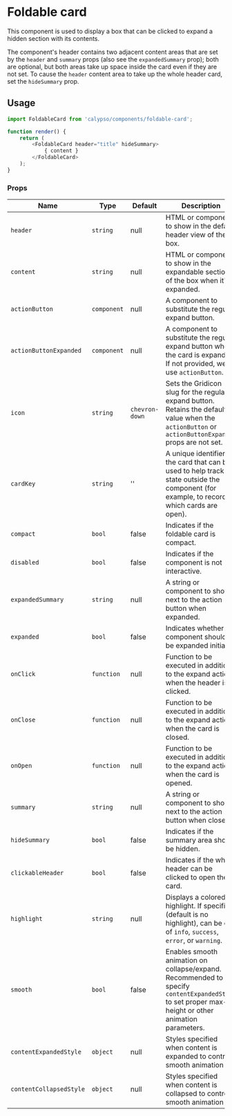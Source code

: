 # Foldable card

This component is used to display a box that can be clicked to expand a hidden section with its contents.

The component's header contains two adjacent content areas that are set by the `header` and `summary` props (also see the `expandedSummary` prop); both are optional, but both areas take up space inside the card even if they are not set. To cause the `header` content area to take up the whole header card, set the `hideSummary` prop.

## Usage

```js
import FoldableCard from 'calypso/components/foldable-card';

function render() {
	return (
		<FoldableCard header="title" hideSummary>
			{ content }
		</FoldableCard>
	);
}
```

### Props

| Name                   | Type        | Default        | Description                                                                                                                                          |
| ---------------------- | ----------- | -------------- | ---------------------------------------------------------------------------------------------------------------------------------------------------- |
| `header`               | `string`    | null           | HTML or component to show in the default header view of the box.                                                                                     |
| `content`              | `string`    | null           | HTML or component to show in the expandable section of the box when it's expanded.                                                                   |
| `actionButton`         | `component` | null           | A component to substitute the regular expand button.                                                                                                 |
| `actionButtonExpanded` | `component` | null           | A component to substitute the regular expand button when the card is expanded. If not provided, we use `actionButton`.                               |
| `icon`                 | `string`    | `chevron-down` | Sets the Gridicon slug for the regular expand button. Retains the default value when the `actionButton` or `actionButtonExpanded` props are not set. |
| `cardKey`              | `string`    | ''             | A unique identifier for the card that can be used to help track its state outside the component (for example, to record which cards are open).       |
| `compact`              | `bool`      | false          | Indicates if the foldable card is compact.                                                                                                           |
| `disabled`             | `bool`      | false          | Indicates if the component is not interactive.                                                                                                       |
| `expandedSummary`      | `string`    | null           | A string or component to show next to the action button when expanded.                                                                               |
| `expanded`             | `bool`      | false          | Indicates whether the component should be expanded initially.                                                                                        |
| `onClick`              | `function`  | null           | Function to be executed in addition to the expand action when the header is clicked.                                                                 |
| `onClose`              | `function`  | null           | Function to be executed in addition to the expand action when the card is closed.                                                                    |
| `onOpen`               | `function`  | null           | Function to be executed in addition to the expand action when the card is opened.                                                                    |
| `summary`              | `string`    | null           | A string or component to show next to the action button when closed.                                                                                 |
| `hideSummary`          | `bool`      | false          | Indicates if the summary area should be hidden.                                                                                                      |
| `clickableHeader`      | `bool`      | false          | Indicates if the whole header can be clicked to open the card.                                                                                       |
| `highlight`            | `string`    | null           | Displays a colored highlight. If specified (default is no highlight), can be one of `info`, `success`, `error`, or `warning`.                        |
| `smooth`   	         | `bool`      | false          | Enables smooth animation on collapse/expand.  Recommended to specify `contentExpandedStyle` to set proper max-height or other animation parameters.  |
| `contentExpandedStyle` | `object`    | null           | Styles specified when content is expanded to control smooth animation                                                                                |
| `contentCollapsedStyle`| `object`    | null           | Styles specified when content is collapsed to control smooth animation                                                                               |
